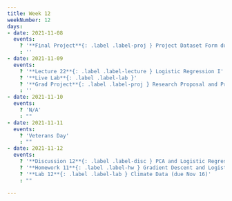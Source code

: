 ```yaml
---
title: Week 12
weekNumber: 12
days:
- date: 2021-11-08
  events:
    ? '**Final Project**{: .label .label-proj } Project Dataset Form due'
    : ''
- date: 2021-11-09
  events:
    ? '**Lecture 22**{: .label .label-lecture } Logistic Regression I'
    ? '**Live Lab**{: .label .label-lab }'
    ? '**Grad Project**{: .label .label-proj } Research Proposal and Project Groups due'
    : ''
- date: 2021-11-10
  events:
    ? 'N/A'
    : ""
- date: 2021-11-11
  events:
    ? 'Veterans Day'
    : ""
- date: 2021-11-12
  events:
    ? '**Discussion 12**{: .label .label-disc } PCA and Logistic Regression I'
    ? '**Homework 11**{: .label .label-hw } Gradient Descent and Logistic Regression (due Nov 18)'
    ? '**Lab 12**{: .label .label-lab } Climate Data (due Nov 16)'
    : ""

---
```

